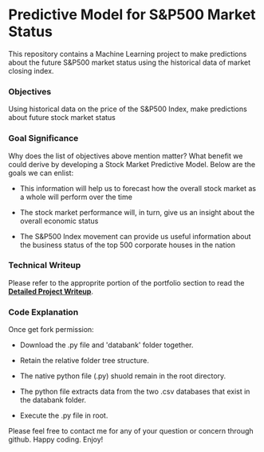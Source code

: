 # Predictive Model for S&P500 Market Status

This repository contains a Machine Learning project to make predictions about the future S&P500 market status using the historical data of market closing index.

### Objectives

Using historical data on the price of the S&P500 Index, make predictions about future stock market status

### Goal Significance

Why does the list of objectives above mention matter? What benefit we could derive by developing a Stock Market Predictive Model. Below are the goals we can enlist: 

* This information will help us to forecast how the overall stock market as a whole will perform over the time

* The stock market performance will, in turn, give us an insight about the overall economic status

* The S&P500 Index movement can provide us useful information about the business status of the top 500 corporate houses in the nation


### Technical Writeup ###

Please refer to the approprite portion of the portfolio section to read the [**Detailed Project Writeup**](https://portfolio.mshah.info/sp-500/). 

### Code Explanation ###

Once get fork permission:

* Download the .py file and 'databank' folder together.  

* Retain the relative folder tree structure. 

* The native python file (.py) shuold remain in the root directory.

* The python file extracts data from the two .csv databases that exist in the databank folder. 

* Execute the .py file in root. 

Please feel free to contact me for any of your question or concern through github. Happy coding. Enjoy! 
